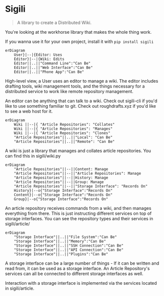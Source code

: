 # Sigili

> A library to create a Distributed Wiki.

You're looking at the workhorse library that makes the whole thing work.

If you wanna use it for your own project, install it with `pip install sigili`

```mermaid
erDiagram
    User}|--|{Editor: Uses
    Editor}|--|{Wiki: Edits
    Editor||..||"Command Line":"Can Be"
    Editor||..||"Web Interface":"Can Be"
    Editor||..||"Phone App":"Can Be"
```

High-level view, a User uses an editor to manage a wiki. The editor includes drafting tools, wiki management tools, and the things necessary for a distributed service to work like remote repository management.

An editor can be anything that can talk to a wiki. Check out sigili-cli if you'd like to use something familiar to git. Check out roughdrafts.xyz if you'd like to see a web host for it.

```mermaid
erDiagram
    Wiki ||--|{ "Article Repositories": "Collates"
    Wiki ||--|{ "Article Repositories": "Manages"
    Wiki ||--|{ "Article Repositories": "Clones"
    "Article Repositories"||..||"Local": "Can Be"
    "Article Repositories"||..||"Remote": "Can Be"
```

A wiki is just a library that manages and collates article repositories. You can find this in sigili/wiki.py

```mermaid
erDiagram
    "Article Repositories"||--||Content: Manage
    "Article Repositories"||--||"Article Repositories": Manage
    "Article Repositories"||--||History: Manage
    "Article Repositories"||--||Group: Manage
    "Article Repositories"||--||"Storage Interface": "Records On"
    History}|--o{"Storage Interface":"Records On"
    Content}|--o{"Storage Interface":"Records On"
    Group}|--o{"Storage Interface":"Records On"
```

An article repository receives commands from a wiki, and then manages everything from there. This is just instructing different services on top of storage interfaces. You can see the repository types and their services in sigili/article/

```mermaid
erDiagram
    "Storage Interface"||..||"File System":"Can Be"
    "Storage Interface"||..||"Memory":"Can Be"
    "Storage Interface"||..||"SSH Connection":"Can Be"
    "Storage Interface"||..||"API Connection":"Can Be"
    "Storage Interface"||..||"Plugins":"Can Be"
```

A storage interface can be a large number of things - If it can be written and read from, it can be used as a storage interface. An Article Repository's services can all be connected to different storage interfaces as well.

Interaction with a storage interface is implemented via the services located in sigili/article.
